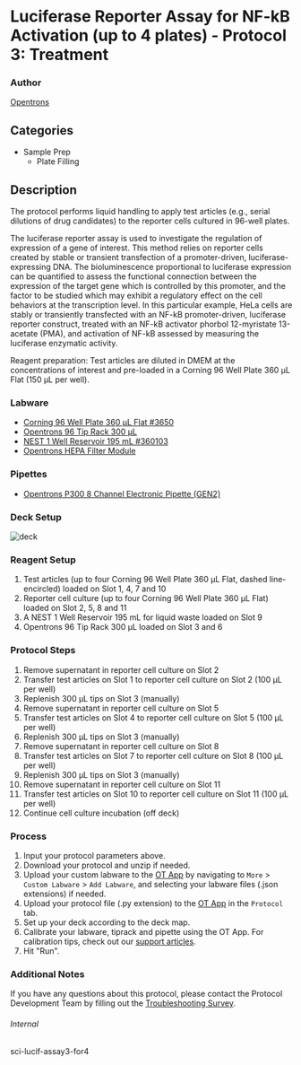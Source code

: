 # Luciferase Reporter Assay for NF-kB Activation (up to 4 plates) - Protocol 3: Treatment


### Author
[Opentrons](https://opentrons.com/)


## Categories
* Sample Prep
	* Plate Filling


## Description
The protocol performs liquid handling to apply test articles (e.g., serial dilutions of drug candidates) to the reporter cells cultured in 96-well plates.

The luciferase reporter assay is used to investigate the regulation of expression of a gene of interest. This method relies on reporter cells created by stable or transient transfection of a promoter-driven, luciferase-expressing DNA. The bioluminescence proportional to luciferase expression can be quantified to assess the functional connection between the expression of the target gene which is controlled by this promoter, and the factor to be studied which may exhibit a regulatory effect on the cell behaviors at the transcription level. In this particular example, HeLa cells are stably or transiently transfected with an NF-kB promoter-driven, luciferase reporter construct, treated with an NF-kB activator phorbol 12-myristate 13-acetate (PMA), and activation of NF-kB assessed by measuring the luciferase enzymatic activity.

Reagent preparation:
Test articles are diluted in DMEM at the concentrations of interest and pre-loaded in a Corning 96 Well Plate 360 µL Flat (150 μL per well).


### Labware
* [Corning 96 Well Plate 360 µL Flat #3650](https://ecatalog.corning.com/life-sciences/b2c/US/en/Microplates/Assay-Microplates/96-Well-Microplates/Corning%C2%AE-96-well-Solid-Black-and-White-Polystyrene-Microplates/p/corning96WellSolidBlackAndWhitePolystyreneMicroplates)
* [Opentrons 96 Tip Rack 300 µL](https://shop.opentrons.com/collections/opentrons-tips/products/opentrons-300ul-tips)
* [NEST 1 Well Reservoir 195 mL #360103](http://www.cell-nest.com/page94?_l=en&product_id=102)
* [Opentrons HEPA Filter Module](https://opentrons.com/products/modules/hepa/)


### Pipettes
* [Opentrons P300 8 Channel Electronic Pipette (GEN2)](https://shop.opentrons.com/8-channel-electronic-pipette/)


### Deck Setup
![deck](https://opentrons-protocol-library-website.s3.amazonaws.com/custom-README-images/sci-lucif-assay3-for4/deck.png)


### Reagent Setup
1. Test articles (up to four Corning 96 Well Plate 360 µL Flat, dashed line-encircled) loaded on Slot 1, 4, 7 and 10
2. Reporter cell culture (up to four Corning 96 Well Plate 360 µL Flat) loaded on Slot 2, 5, 8 and 11
3. A NEST 1 Well Reservoir 195 mL for liquid waste loaded on Slot 9
4. Opentrons 96 Tip Rack 300 µL loaded on Slot 3 and 6


### Protocol Steps
1. Remove supernatant in reporter cell culture on Slot 2
2. Transfer test articles on Slot 1 to reporter cell culture on Slot 2 (100 μL per well)
3. Replenish 300 µL tips on Slot 3 (manually)
4. Remove supernatant in reporter cell culture on Slot 5
5. Transfer test articles on Slot 4 to reporter cell culture on Slot 5 (100 μL per well)
6. Replenish 300 µL tips on Slot 3 (manually)
7. Remove supernatant in reporter cell culture on Slot 8
8. Transfer test articles on Slot 7 to reporter cell culture on Slot 8 (100 μL per well)
9. Replenish 300 µL tips on Slot 3 (manually)
10. Remove supernatant in reporter cell culture on Slot 11
11. Transfer test articles on Slot 10 to reporter cell culture on Slot 11 (100 μL per well)
12. Continue cell culture incubation (off deck)


### Process
1. Input your protocol parameters above.
2. Download your protocol and unzip if needed.
3. Upload your custom labware to the [OT App](https://opentrons.com/ot-app) by navigating to `More` > `Custom Labware` > `Add Labware`, and selecting your labware files (.json extensions) if needed.
4. Upload your protocol file (.py extension) to the [OT App](https://opentrons.com/ot-app) in the `Protocol` tab.
5. Set up your deck according to the deck map.
6. Calibrate your labware, tiprack and pipette using the OT App. For calibration tips, check out our [support articles](https://support.opentrons.com/en/collections/1559720-guide-for-getting-started-with-the-ot-2).
7. Hit "Run".


### Additional Notes
If you have any questions about this protocol, please contact the Protocol Development Team by filling out the [Troubleshooting Survey](https://protocol-troubleshooting.paperform.co/).


###### Internal
sci-lucif-assay3-for4
